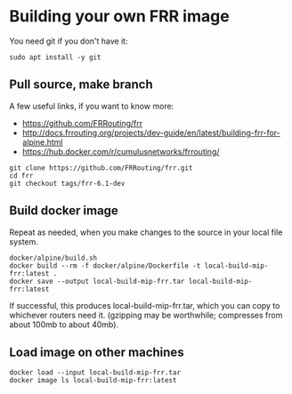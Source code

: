 # Building your own FRR image

You need git if you don't have it:

~~~
sudo apt install -y git
~~~

## Pull source, make branch

A few useful links, if you want to know more:

 * <https://github.com/FRRouting/frr>
 * <http://docs.frrouting.org/projects/dev-guide/en/latest/building-frr-for-alpine.html>
 * <https://hub.docker.com/r/cumulusnetworks/frrouting/>

~~~
git clone https://github.com/FRRouting/frr.git
cd frr
git checkout tags/frr-6.1-dev
~~~

## Build docker image

Repeat as needed, when you make changes to the source in your local file system.

~~~
docker/alpine/build.sh
docker build --rm -f docker/alpine/Dockerfile -t local-build-mip-frr:latest .
docker save --output local-build-mip-frr.tar local-build-mip-frr:latest
~~~

If successful, this produces local-build-mip-frr.tar, which you can copy to whichever routers need it.  (gzipping may be worthwhile; compresses from about 100mb to about 40mb).

## Load image on other machines

~~~
docker load --input local-build-mip-frr.tar
docker image ls local-build-mip-frr:latest
~~~

